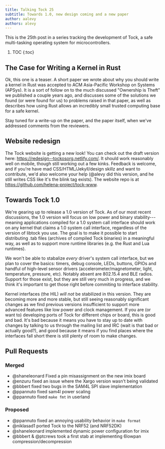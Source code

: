 ```yaml
---
title: Talking Tock 25
subtitle: Towards 1.0, new design coming and a new paper
author: aalevy
authors: alevy
---
```


This is the 25th post in a series tracking the development of Tock, a
safe multi-tasking operating system for microcontrollers.

1. TOC
{:toc}

## The Case for Writing a Kernel in Rust

Ok, this one is a teaser. A short paper we wrote about why you should write a
kernel in Rust was accepted to ACM Asia-Pacific Workshop on Systems (APSys). It
is a sort of follow on to the much discussed "Ownership is Theft" we published
a couple years ago, and discusses some of the solutions we found (or were found
for us) to problems raised in that paper, as well as describes how using Rust
allows an incredibly small trusted computing base for a safe kernel.

Stay tuned for a write-up on the paper, and the paper itself, when we've
addressed comments from the reviewers.

## Website redesign

The Tock website is getting a new look! You can check out the draft version
here: <https://redesign--tockosorg.netlify.com/>. It should work reasonably
well on mobile, though still working out a few kinks. Feedback is welcome, and
if you're have mad CSS/HTML/Jekyll/design skillz and want to contribute, we'd
also welcome your help (@alevy did this version, and he still writes CSS like
it's the blink tag exists). The website repo is at
<https://github.com/helena-project/tock-www>.

## Towards Tock 1.0

We're gearing up to release a 1.0 version of Tock. As of our most recent
discussions, the 1.0 version will focus on low power and binary
stability---meaning applications compiled for a 1.0 system call interface
should work on any kernel that claims a 1.0 system call interface, regardless
of the version of libtock you use. The goal is to make it possible to start
distributing .tab files (archives of compiled Tock binaries) in a meaningful
way, as well as to support more runtime libraries (e.g. the Rust and Lua
runtimes).

We won't be able to stabalize _every_ driver's system call interface, but we
plan to cover the basics: timers, debug console, LEDs, buttons, GPIOs and
handful of high-level sensor drivers (accelerometer/magnetometer, light,
temperature, pressure, etc). Notably absent are 802.15.4 and BLE radios.
Support for those exist, but they are still very much in progress, and we think
it's important to get those right before commiting to interface stability.

Kernel interfaces (the HIL) _will not_ be stabilized in this version. They are
becoming more and more stable, but still seeing reasonably significant changes
as we find previous versions insufficient to support more advanced features
like low power and clock management. If you are (or want to) developing ports
of Tock for different chips or board, this is good and bad. It's bad because it
means you have to stay up to date with changes by talking to us through the
mailing list and IRC (wait is that bad or actually good?), and good because it
means if you find places where the interfaces fall short there is still plenty
of room to make changes.

## Pull Requests

### Merged

  * @shaneleonard Fixed a pin misassignment on the new imix board
  * @enzuru fixed an issue where the Xargo version wasn't being validated
  * @bbbert fixed two bugs in the SAM4L SPI slave implementation
  * @ppannuto fixed sam4l power scaling
  * @ppannuto fixed `make fmt` in userland

### Proposed

  * @ppannuto fixed an annoying usability behavior in `make format`
  * @niklasad1 ported Tock to the NRF52 (and NRF52DK)
  * @shaneleonard implemented dynamic power configuration for imix
  * @bbbert & @ptcrews took a first stab at implementing 6lowpan
    compression/decompression
